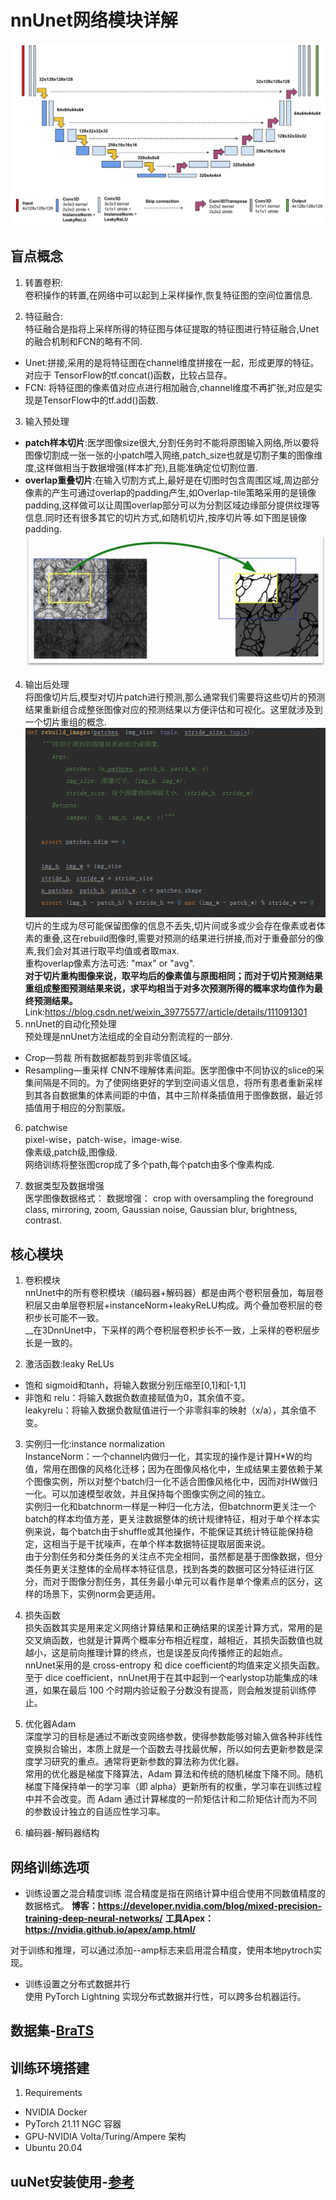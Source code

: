 # nnUnet网络模块详解
![var](./pic/unet3d.png)
## 盲点概念
1. 转置卷积:  
卷积操作的转置,在网络中可以起到上采样操作,恢复特征图的空间位置信息.

2. 特征融合:  
特征融合是指将上采样所得的特征图与体征提取的特征图进行特征融合,Unet的融合机制和FCN的略有不同.
* Unet:拼接,采用的是将特征图在channel维度拼接在一起，形成更厚的特征。对应于 TensorFlow的tf.concat()函数，比较占显存。
* FCN: 将特征图的像素值对应点进行相加融合,channel维度不再扩张,对应是实现是TensorFlow中的tf.add()函数.

3. 输入预处理
* __patch样本切片__:医学图像size很大,分割任务时不能将原图输入网络,所以要将图像切割成一张一张的小patch喂入网络,patch_size也就是切割子集的图像维度,这样做相当于数据增强(样本扩充),且能准确定位切割位置.
* __overlap重叠切片__:在输入切割方式上,最好是在切图时包含周围区域,周边部分像素的产生可通过overlap的padding产生,如Overlap-tile策略采用的是镜像padding,这样做可以让周围overlap部分可以为分割区域边缘部分提供纹理等信息.同时还有很多其它的切片方式,如随机切片,按序切片等.如下图是镜像padding.  
![var](./pic/overlap.png)

4. 输出后处理  
将图像切片后,模型对切片patch进行预测,那么通常我们需要将这些切片的预测结果重新组合成整张图像对应的预测结果以方便评估和可视化。这里就涉及到一个切片重组的概念.  
![var](./pic/rebuild.png)  
切片的生成为尽可能保留图像的信息不丢失,切片间或多或少会存在像素或者体素的重叠,这在rebuild图像时,需要对预测的结果进行拼接,而对于重叠部分的像素,我们会对其进行取平均值或者取max.  
重构overlap像素方法可选: "max" or "avg".  
__对于切片重构图像来说，取平均后的像素值与原图相同；而对于切片预测结果重组成整图预测结果来说，求平均相当于对多次预测所得的概率求均值作为最终预测结果。__  
Link:https://blog.csdn.net/weixin_39775577/article/details/111091301
5. nnUnet的自动化预处理  
预处理是nnUnet方法组成的全自动分割流程的一部分.  
* Crop—剪裁
所有数据都裁剪到非零值区域。
* Resampling—重采样
CNN不理解体素间距。医学图像中不同协议的slice的采集间隔是不同的。为了使网络更好的学到空间语义信息，将所有患者重新采样到其各自数据集的体素间距的中值，其中三阶样条插值用于图像数据，最近邻插值用于相应的分割蒙版。

6. patchwise  
pixel-wise，patch-wise，image-wise.  
像素级,patch级,图像级.  
网络训练将整张图crop成了多个path,每个patch由多个像素构成.

7. 数据类型及数据增强  
医学图像数据格式：
数据增强：
crop with oversampling the foreground class, mirroring, zoom, Gaussian noise, Gaussian blur, brightness, contrast.



## 核心模块
1. 卷积模块  
nnUnet中的所有卷积模块（编码器+解码器）都是由两个卷积层叠加，每层卷积层又由单层卷积层+instanceNorm+leakyReLU构成。两个叠加卷积层的卷积步长可能不一致。  
__在3DnnUnet中，下采样的两个卷积层卷积步长不一致，上采样的卷积层步长是一致的。

2. 激活函数:leaky ReLUs  
* 饱和
sigmoid和tanh，将输入数据分别压缩至[0,1]和[-1,1]
* 非饱和
relu：将输入数据负数直接赋值为0，其余值不变。  
leakyrelu：将输入数据负数赋值进行一个非零斜率的映射（x/a），其余值不变。  

3. 实例归一化:instance normalization   
InstanceNorm：一个channel内做归一化，其实现的操作是计算H*W的均值，常用在图像的风格化迁移；因为在图像风格化中，生成结果主要依赖于某个图像实例，所以对整个batch归一化不适合图像风格化中，因而对HW做归一化。可以加速模型收敛，并且保持每个图像实例之间的独立。  
实例归一化和batchnorm一样是一种归一化方法，但batchnorm更关注一个batch的样本均值方差，更关注数据整体的统计规律特征，相对于单个样本实例来说，每个batch由于shuffle或其他操作，不能保证其统计特征能保持稳定，这相当于是干扰噪声，在单个样本数据特征提取层面来说。  
由于分割任务和分类任务的关注点不完全相同，虽然都是基于图像数据，但分类任务更关注整体的全局样本特征信息，找到各类的数据可区分特征进行区分，而对于图像分割任务，其任务最小单元可以看作是单个像素点的区分，这样的场景下，实例norm会更适用。

4. 损失函数   
损失函数其实是用来定义网络计算结果和正确结果的误差计算方式，常用的是交叉熵函数，也就是计算两个概率分布相近程度，越相近，其损失函数值也就越小，这是前向推理计算的终点，也是误差反向传播修正的起始点。  
nnUnet采用的是 cross-entropy 和 dice coefficient的均值来定义损失函数。  
至于 dice coefficient，nnUnet用于在其中起到一个earlystop功能集成的味道，如果在最后 100 个时期内验证骰子分数没有提高，则会触发提前训练停止。  

5. 优化器Adam  
深度学习的目标是通过不断改变网络参数，使得参数能够对输入做各种非线性变换拟合输出，本质上就是一个函数去寻找最优解，所以如何去更新参数是深度学习研究的重点。通常将更新参数的算法称为优化器。  
常用的优化器是梯度下降算法，Adam 算法和传统的随机梯度下降不同。随机梯度下降保持单一的学习率（即 alpha）更新所有的权重，学习率在训练过程中并不会改变。而 Adam 通过计算梯度的一阶矩估计和二阶矩估计而为不同的参数设计独立的自适应性学习率。  

6. 编码器-解码器结构

## 网络训练选项

* 训练设置之混合精度训练
混合精度是指在网络计算中组合使用不同数值精度的数据格式。
__博客：https://developer.nvidia.com/blog/mixed-precision-training-deep-neural-networks/__
__工具Apex：https://nvidia.github.io/apex/amp.html/__

对于训练和推理，可以通过添加--amp标志来启用混合精度，使用本地pytroch实现。
* 训练设置之分布式数据并行  
使用 PyTorch Lightning 实现分布式数据并行性，可以跨多台机器运行。

## 数据集-[BraTS](DATASET.md)

## 训练环境搭建
1. Requirements  
* NVIDIA Docker
* PyTorch 21.11 NGC 容器
* GPU-NVIDIA Volta/Turing/Ampere 架构
* Ubuntu 20.04






## uuNet安装使用-[参考](https://github.com/MIC-DKFZ/nnUNet)


